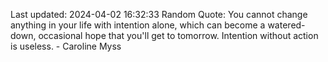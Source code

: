 Last updated: 2024-04-02 16:32:33
Random Quote: You cannot change anything in your life with intention alone, which can become a watered-down, occasional hope that you'll get to tomorrow. Intention without action is useless. - Caroline Myss